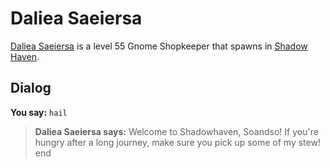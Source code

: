 # Daliea Saeiersa



[Daliea Saeiersa](/npc/150113) is a level 55 Gnome Shopkeeper that spawns in [Shadow Haven](/zone/150).



## Dialog

**You say:** `hail`



>**Daliea Saeiersa says:** Welcome to Shadowhaven, Soandso! If you're hungry after a long journey, make sure you pick up some of my stew!
end
